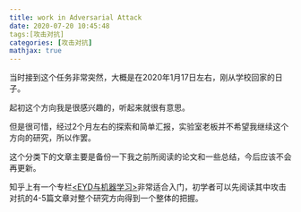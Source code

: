 ```yaml
---
title: work in Adversarial Attack
date: 2020-07-20 10:45:48
tags:[攻击对抗]
categories: [攻击对抗]
mathjax: true
---
```


当时接到这个任务非常突然，大概是在2020年1月17日左右，刚从学校回家的日子。

起初这个方向我是很感兴趣的，听起来就很有意思。

但是很可惜，经过2个月左右的探索和简单汇报，实验室老板并不希望我继续这个方向的研究，所以作罢。

这个分类下的文章主要是备份一下我之前所阅读的论文和一些总结，今后应该不会再更新。

知乎上有一个专栏[<EYD与机器学习>](https://zhuanlan.zhihu.com/p/37260275)非常适合入门，初学者可以先阅读其中攻击对抗的4-5篇文章对整个研究方向得到一个整体的把握。
